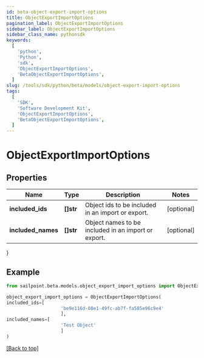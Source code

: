 ```yaml
---
id: beta-object-export-import-options
title: ObjectExportImportOptions
pagination_label: ObjectExportImportOptions
sidebar_label: ObjectExportImportOptions
sidebar_class_name: pythonsdk
keywords:
  [
    'python',
    'Python',
    'sdk',
    'ObjectExportImportOptions',
    'BetaObjectExportImportOptions',
  ]
slug: /tools/sdk/python/beta/models/object-export-import-options
tags:
  [
    'SDK',
    'Software Development Kit',
    'ObjectExportImportOptions',
    'BetaObjectExportImportOptions',
  ]
---
```


# ObjectExportImportOptions

## Properties

| Name | Type | Description | Notes |
| --- | --- | --- | --- |
| **included_ids** | **[]str** | Object ids to be included in an import or export. | [optional] |
| **included_names** | **[]str** | Object names to be included in an import or export. | [optional] |

}

## Example

```python
from sailpoint.beta.models.object_export_import_options import ObjectExportImportOptions

object_export_import_options = ObjectExportImportOptions(
included_ids=[
                    'be9e116d-08e1-49fc-ab7f-fa585e96c9e4'
                    ],
included_names=[
                    'Test Object'
                    ]
)

```

[[Back to top]](#)
